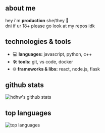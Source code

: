 ## about me

hey i'm **production** she/they 🌈  
dni if ur 18+ please go look at my repos idk

## technologies & tools

- 💻 **languages:** javascript, python, c++  
- 🛠 **tools:** git, vs code, docker  
- 🌐 **frameworks & libs:** react, node.js, flask  

## github stats

![hdhw's github stats](https://github-readme-stats.vercel.app/api?username=hdhw&show_icons=true&hide_title=true&count_private=true&hide=prs&theme=radical)

## top languages

![top languages](https://github-readme-stats.vercel.app/api/top-langs/?username=hdhw&langs_count=10&layout=compact&theme=radical)

